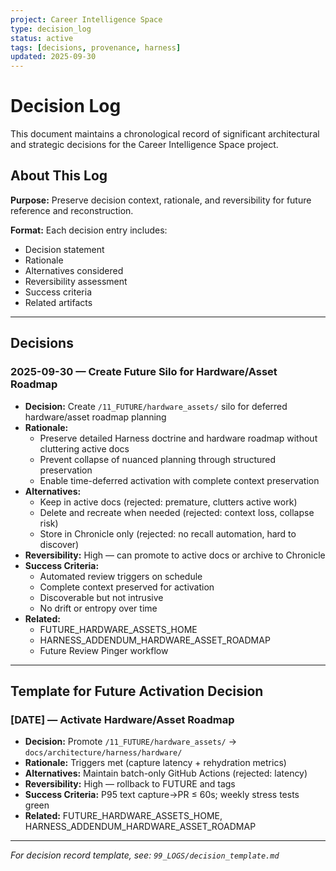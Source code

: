 ```yaml
---
project: Career Intelligence Space
type: decision_log
status: active
tags: [decisions, provenance, harness]
updated: 2025-09-30
---
```


# Decision Log

This document maintains a chronological record of significant architectural and strategic decisions for the Career Intelligence Space project.

## About This Log

**Purpose:** Preserve decision context, rationale, and reversibility for future reference and reconstruction.

**Format:** Each decision entry includes:
- Decision statement
- Rationale
- Alternatives considered
- Reversibility assessment
- Success criteria
- Related artifacts

---

## Decisions

### 2025-09-30 — Create Future Silo for Hardware/Asset Roadmap

- **Decision:** Create `/11_FUTURE/hardware_assets/` silo for deferred hardware/asset roadmap planning
- **Rationale:** 
  - Preserve detailed Harness doctrine and hardware roadmap without cluttering active docs
  - Prevent collapse of nuanced planning through structured preservation
  - Enable time-deferred activation with complete context preservation
- **Alternatives:**
  - Keep in active docs (rejected: premature, clutters active work)
  - Delete and recreate when needed (rejected: context loss, collapse risk)
  - Store in Chronicle only (rejected: no recall automation, hard to discover)
- **Reversibility:** High — can promote to active docs or archive to Chronicle
- **Success Criteria:**
  - Automated review triggers on schedule
  - Complete context preserved for activation
  - Discoverable but not intrusive
  - No drift or entropy over time
- **Related:** 
  - FUTURE_HARDWARE_ASSETS_HOME
  - HARNESS_ADDENDUM_HARDWARE_ASSET_ROADMAP
  - Future Review Pinger workflow

---

## Template for Future Activation Decision

### [DATE] — Activate Hardware/Asset Roadmap

- **Decision:** Promote `/11_FUTURE/hardware_assets/` → `docs/architecture/harness/hardware/`
- **Rationale:** Triggers met (capture latency + rehydration metrics)
- **Alternatives:** Maintain batch-only GitHub Actions (rejected: latency)
- **Reversibility:** High — rollback to FUTURE and tags
- **Success Criteria:** P95 text capture→PR ≤ 60s; weekly stress tests green
- **Related:** FUTURE_HARDWARE_ASSETS_HOME, HARNESS_ADDENDUM_HARDWARE_ASSET_ROADMAP

---

*For decision record template, see: `99_LOGS/decision_template.md`*

